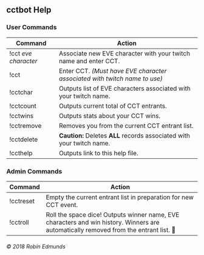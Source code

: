 ## cctbot Help
### User Commands
Command | Action
--- | ---
!cct *eve character* | Associate new EVE character with your twitch name and enter CCT.
!cct | Enter CCT. *(Must have EVE character associated with twitch name to use)*
!cctchar | Outputs list of EVE characters associated with your twitch name.
!cctcount | Outputs current total of CCT entrants.
!cctwins | Outputs stats about your CCT wins.
!cctremove | Removes you from the current CCT entrant list.
!cctdelete | **Caution:** Deletes **ALL** records associated with your twitch name.
!ccthelp | Outputs link to this help file.

### Admin Commands
Command | Action
--- | ---
!cctreset | Empty the current entrant list in preparation for new CCT event.
!cctroll | Roll the space dice! Outputs winner name, EVE characters and win history. Winners are automatically removed from the entrant list. :game_die:

###### &copy; 2018 Robin Edmunds
